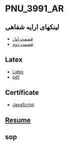 # **PNU_3991_AR**
## لینکهای ارایه شفاهی
+ [قسمت اول](https://drive.google.com/file/d/15ee9wyiFjdZr-W_Hg5Af9IcbokRcSb23/view?usp=sharing)
+ [قسمت دوم](https://drive.google.com/file/d/1RtA4RtPsD2BkjQKuM-pJHrj0ckxcpHUP/view?usp=sharing)
## Latex
+ [Latex](https://github.com/akbarsoltanzadeh/PNU_3991_AR/blob/main/%D8%A7%DA%A9%D8%A8%D8%B1%20%D8%B3%D9%84%D8%B7%D8%A7%D9%86%20%D8%B2%D8%A7%D8%AF%D9%87_%D9%84%D8%A7%D8%AA%DA%A9(121-124).tex)
+ [pdf](https://github.com/akbarsoltanzadeh/PNU_3991_AR/blob/main/%D8%A7%DA%A9%D8%A8%D8%B1%20%D8%B3%D9%84%D8%B7%D8%A7%D9%86%20%D8%B2%D8%A7%D8%AF%D9%87_%D9%84%D8%A7%D8%AA%DA%A9(121-124).pdf)
## Certificate
+ [JavaScript](https://github.com/akbarsoltanzadeh/PNU_3991_AR/blob/main/Certificate%20JS.jpg?raw=true)
## [Resume](https://cvbuilder.me/Resume/fa/5479446c-8335-4810-9c59-e00ad21c4b90?template=template25)
## sop
